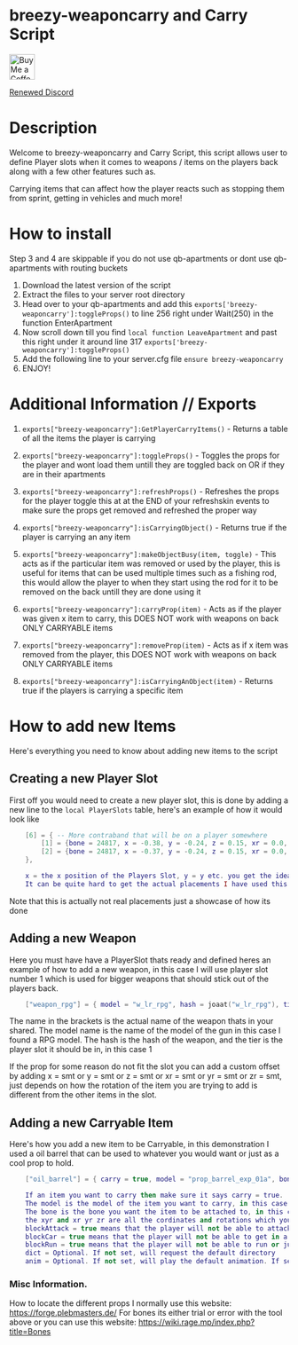 # breezy-weaponcarry and Carry Script
<a href='https://ko-fi.com/breezydevelopment' target='_blank'><img height='35' style='border:0px;height:46px;' src='https://az743702.vo.msecnd.net/cdn/kofi3.png?v=0' border='0' alt='Buy Me a Coffee at ko-fi.com' />
</a>

[Renewed Discord](https://discord.gg/P3RMrbwA8n)

# Description

Welcome to breezy-weaponcarry and Carry Script, this script allows user to define Player slots when it comes to weapons / items on the players back along with a few other features such as.

Carrying items that can affect how the player reacts such as stopping them from sprint, getting in vehicles and much more!


# How to install
Step 3 and 4 are skippable if you do not use qb-apartments or dont use qb-apartments with routing buckets

1. Download the latest version of the script
2. Extract the files to your server root directory
3. Head over to your qb-apartments and add this `exports['breezy-weaponcarry']:toggleProps()` to line 256 right under Wait(250) in the function EnterApartment
4. Now scroll down till you find `local function LeaveApartment` and past this right under it around line 317 `exports['breezy-weaponcarry']:toggleProps()`
5. Add the following line to your server.cfg file `ensure breezy-weaponcarry`
6. ENJOY!

# Additional Information // Exports

1. `exports["breezy-weaponcarry"]:GetPlayerCarryItems()` - Returns a table of all the items the player is carrying

2. `exports["breezy-weaponcarry"]:toggleProps()` - Toggles the props for the player and wont load them untill they are toggled back on OR if they are in their apartments

3. `exports["breezy-weaponcarry"]:refreshProps()` - Refreshes the props for the player toggle this at at the END of your refreshskin events to make sure the props get removed and refreshed the proper way

4. `exports["breezy-weaponcarry"]:isCarryingObject()` - Returns true if the player is carrying an any item

5. `exports["breezy-weaponcarry"]:makeObjectBusy(item, toggle)` - This acts as if the particular item was removed or used by the player, this is useful for items that can be used multiple times such as a fishing rod, this would allow the player to when they start using the rod for it to be removed on the back untill they are done using it

6. `exports["breezy-weaponcarry"]:carryProp(item)` - Acts as if the player was given x item to carry, this DOES NOT work with weapons on back ONLY CARRYABLE items

7. `exports["breezy-weaponcarry"]:removeProp(item)` - Acts as if x item was removed from the player, this DOES NOT work with weapons on back ONLY CARRYABLE items

8. `exports["breezy-weaponcarry"]:isCarryingAnObject(item)` - Returns true if the players is carrying a specific item

# How to add new Items

Here's everything you need to know about adding new items to the script

## Creating a new Player Slot
First off you would need to create a new player slot, this is done by adding a new line to the `local PlayerSlots` table, here's an example of how it would look like

```lua
    [6] = { -- More contraband that will be on a player somewhere
        [1] = {bone = 24817, x = -0.38, y = -0.24, z = 0.15, xr = 0.0, yr = 92.0, zr = -13.0},
        [2] = {bone = 24817, x = -0.37, y = -0.24, z = 0.15, xr = 0.0, yr = 92.0, zr = 13.0},
    },

    x = the x position of the Players Slot, y = y etc. you get the idea.
    It can be quite hard to get the actual placements I have used this one and I would highly recommend it
```

Note that this is actually not real placements just a showcase of how its done

## Adding a new Weapon
Here you must have have a PlayerSlot thats ready and defined heres an example of how to add a new weapon, in this case I will use player slot number 1 which is used for bigger weapons that should stick out of the players back.

```lua
    ["weapon_rpg"] = { model = "w_lr_rpg", hash = joaat("w_lr_rpg"), tier = 1},
```

The name in the brackets is the actual name of the weapon thats in your shared. The model name is the name of the model of the gun in this case I found a RPG model. The hash is the hash of the weapon, and the tier is the player slot it should be in, in this case 1

If the prop for some reason do not fit the slot you can add a custom offset by adding x = smt or y = smt or z = smt or xr = smt or yr = smt or zr = smt, just depends on how the rotation of the item you are trying to add is different from the other items in the slot.

## Adding a new Carryable Item
Here's how you add a new item to be Carryable, in this demonstration I used a oil barrel that can be used to whatever you would want or just as a cool prop to hold.

```lua
    ["oil_barrel"] = { carry = true, model = "prop_barrel_exp_01a", bone = 28422, x = 0.01, y = -0.27, z =  0.27, xr = 3.0, yr = 0.0, zr = 0.0, blockAttack = true, blockCar = true, blockRun = true, dict = "anim@heists@box_carry@", anim = "idle" },

    If an item you want to carry then make sure it says carry = true.
    The model is the model of the item you want to carry, in this case I used a oil barrel.
    The bone is the bone you want the item to be attached to, in this case I used the bone 28422
    the xyr and xr yr zr are all the cordinates and rotations which you can find by using the tool above.
    blockAttack = true means that the player will not be able to attack while carrying this item
    blockCar = true means that the player will not be able to get in a vehicle while carrying this item
    blockRun = true means that the player will not be able to run or jump while carrying this item
    dict = Optional. If not set, will request the default directory
    anim = Optional. If not set, will play the default animation. If set to "none", will not play an animation.
```


### Misc Information.
How to locate the different props I normally use this website: https://forge.plebmasters.de/
For bones its either trial or error with the tool above or you can use this website: https://wiki.rage.mp/index.php?title=Bones
